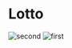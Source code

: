 # Lotto
![second](https://user-images.githubusercontent.com/80043552/137975919-f5a33d3e-a7a6-438c-84e2-52279f1cd39b.png)
![first](https://user-images.githubusercontent.com/80043552/137975879-08639cf1-b230-44db-81cd-095cae7aedab.png)

